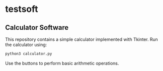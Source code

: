 # testsoft

## Calculator Software

This repository contains a simple calculator implemented with Tkinter.
Run the calculator using:

```bash
python3 calculator.py
```

Use the buttons to perform basic arithmetic operations.
